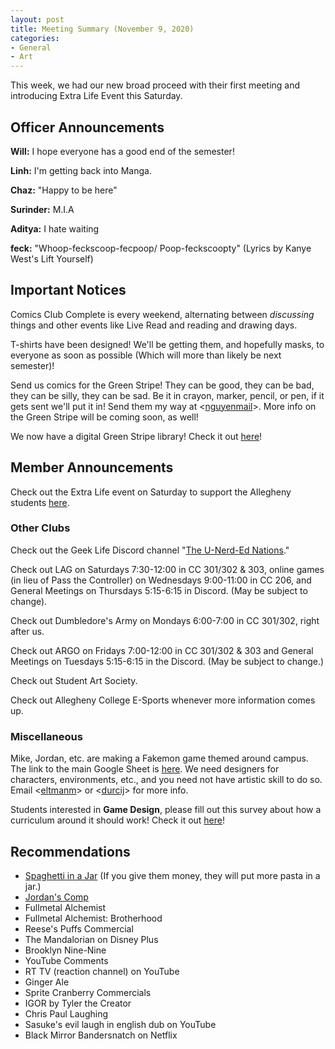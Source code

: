 ```yaml
---
layout: post
title: Meeting Summary (November 9, 2020)
categories:
- General
- Art
---
```


This week, we had our new broad proceed with their first meeting and introducing Extra Life Event this Saturday.

## Officer Announcements

**Will:**  I hope everyone has a good end of the semester!

**Linh:**  I'm getting back into Manga.

**Chaz:**  "Happy to be here"

**Surinder:**  M.I.A

**Aditya:**  I hate waiting

**feck:**   "Whoop-feckscoop-fecpoop/ Poop-feckscoopty" (Lyrics by Kanye West's Lift Yourself)

## Important Notices

Comics Club Complete is every weekend, alternating between *discussing* things and other events like Live Read and reading and drawing days.

T-shirts have been designed!  We'll be getting them, and hopefully masks, to everyone as soon as possible (Which will more than likely be next semester)!

Send us comics for the Green Stripe!  They can be good, they can be bad, they can be silly, they can be sad.  Be it in crayon, marker, pencil, or pen, if it gets sent we'll put it in!  Send them my way at <[nguyenmail](mailto:nguyenmail@allegheny.edu)>.  More info on the Green Stripe will be coming soon, as well!

We now have a digital Green Stripe library!  Check it out [here](https://comicsclub.netlify.app/green-stripes.html)!

## Member Announcements

Check out the Extra Life event on Saturday to support the Allegheny students [here](https://www.extra-life.org/index.cfm?fuseaction=donorDrive.team&teamID=54836).

### Other Clubs

Check out the Geek Life Discord channel "[The U-Nerd-Ed Nations](https://discord.gg/bKXT3FM)."

Check out LAG on Saturdays 7:30-12:00 in CC 301/302 & 303, online games (in lieu of Pass the Controller) on Wednesdays 9:00-11:00 in CC 206, and General Meetings on Thursdays 5:15-6:15 in Discord. (May be subject to change).

Check out Dumbledore's Army on Mondays 6:00-7:00 in CC 301/302, right after us.

Check out ARGO on Fridays 7:00-12:00 in CC 301/302 & 303 and General Meetings on Tuesdays 5:15-6:15 in the Discord.  (May be subject to change.)

Check out Student Art Society.

Check out Allegheny College E-Sports whenever more information comes up.

### Miscellaneous

Mike, Jordan, etc. are making a Fakemon game themed around campus.  The link to the main Google Sheet is [here](https://docs.google.com/spreadsheets/d/19UsWhMEcoW0K28BC3llz5-oJXrWB53-zqBixHXlzCd4/edit?usp=sharing).  We need designers for characters, environments, etc., and you need not have artistic skill to do so.  Email <[eltmanm](mailto:eltmanm@allegheny.edu)> or <[durcij](mailto:durcij@allegheny.edu)> for more info.

Students interested in **Game Design**, please fill out this survey about how a curriculum around it should work!  Check it out [here](https://forms.gle/WWkvnnC2K115kuwNA)!

## Recommendations
* [Spaghetti in a Jar](https://www.spaghettiinajar.com/) (If you give them money, they will put more pasta in a jar.)
* [Jordan's Comp](https://github.com/durcij/game-for-comp/blob/master/SeniorThesis.pdf)
* Fullmetal Alchemist
* Fullmetal Alchemist: Brotherhood
* Reese's Puffs Commercial
* The Mandalorian on Disney Plus
* Brooklyn Nine-Nine
* YouTube Comments
* RT TV  (reaction channel) on YouTube
* Ginger Ale
* Sprite Cranberry Commercials
* IGOR by Tyler the Creator
* Chris Paul Laughing
* Sasuke's evil laugh in english dub  on YouTube
* Black Mirror Bandersnatch on Netflix
